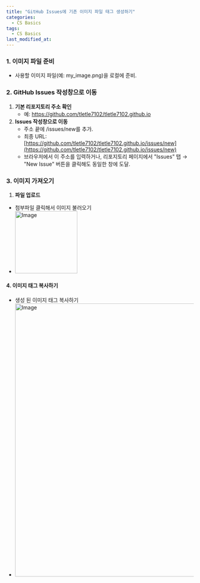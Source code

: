 ```yaml
---
title: "GitHub Issues에 기존 이미지 파일 태그 생성하기"
categories:
  - CS Basics
tags:
  - CS Basics
last_modified_at: 
---
```




### 1. 이미지 파일 준비
- 사용할 이미지 파일(예: my_image.png)을 로컬에 준비.

### 2. GitHub Issues 작성창으로 이동
1. **기본 리포지토리 주소 확인**  
   - 예: https://github.com/tletle7102/tletle7102.github.io
2. **Issues 작성창으로 이동**  
   - 주소 끝에 /issues/new를 추가.  
   - 최종 URL: [https://github.com/tletle7102/tletle7102.github.io/issues/new](https://github.com/tletle7102/tletle7102.github.io/issues/new)  
   - 브라우저에서 이 주소를 입력하거나, 리포지토리 페이지에서 "Issues" 탭 → "New Issue" 버튼을 클릭해도 동일한 창에 도달.


### 3. 이미지 가져오기
1. **파일 업로드**  
- 첨부파일 클릭해서 이미지 불러오기
- <img width="167" alt="Image" src="https://github.com/user-attachments/assets/8155991f-15c1-481e-b0d6-0ad051126937" />

#### 4. 이미지 태그 복사하기
- 생성 된 이미지 태그 복사하기
- <img width="733" alt="Image" src="https://github.com/user-attachments/assets/b80e7fe6-1d9b-4f74-b9e9-d236bb40e244" />

